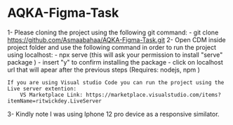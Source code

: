 # AQKA-Figma-Task

1- Please cloning the project using the following git command:
    - git clone https://github.com/Asmaabahaa/AQKA-Figma-Task.git
2- Open CDM inside project folder and use the following command in order to run the project using localhost:
    - npx serve (this will ask your permission to install "serve" package )
    - insert "y" to confirm installing the package
    - click on localhost url that will apear after the previous steps
    (Requires: nodejs, npm )

    If you are using Visual studio Code you can run the project using the Live server extention:
        VS Marketplace Link: https://marketplace.visualstudio.com/items?itemName=ritwickdey.LiveServer

3- Kindly note I was using Iphone 12 pro device as a responsive similator.
